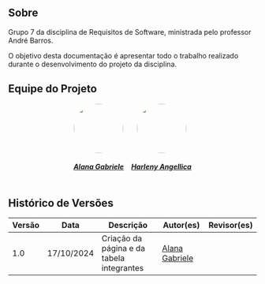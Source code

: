 ## Sobre

Grupo 7 da disciplina de Requisitos de Software, ministrada pelo professor André Barros.

O objetivo desta documentação é apresentar todo o trabalho realizado durante o desenvolvimento do projeto da disciplina.

## Equipe do Projeto

<center>

<div style="display: flex; flex-direction: row; gap: 15px; flex-wrap: wrap; justify-content: center;" >
    <div>
        <a href="https://github.com/alanagabriele">
                <img style="border-radius: 50%;"         src="https://github.com/alanagabriele.png" width="100px;"/>
                <h5 class="text-center">Alana Gabriele</h5>
        </a>
    </div>
    <div>
        <a href="https://github.com/Angelicahaas">
                <img style="border-radius: 50%;"         src="https://github.com/Angelicahaas.png" width="100px;"/>
                <h5 class="text-center">Harleny Angellica</h5>
        </a>
    </div>
</div>
    
</center>

## Histórico de Versões

| Versão |    Data    | Descrição                                 | Autor(es)                                          | Revisor(es) |
| ------ | :--------: | ----------------------------------------- | -------------------------------------------------- | ----------- |
| 1.0    | 17/10/2024 | Criação da página e da tabela integrantes | [Alana Gabriele](https://github.com/alanagabriele) |             |
